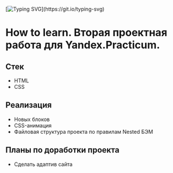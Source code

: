 [![Typing SVG](https://readme-typing-svg.herokuapp.com?width=765&color=%2336BCF7&lines=Привет+%F0%9F%91%8B%2C+тут+мои+первые+шаги+в+Веб-Разработке.)](https://git.io/typing-svg)

# How to learn. Вторая проектная работа для Yandex.Practicum.
 
## Стек
* HTML
* CSS

## Реализация
* Новых блоков
* CSS-анимация
* Файловая структура проекта по правилам Nested БЭМ

## Планы по доработки проекта
* Сделать адаптив сайта
